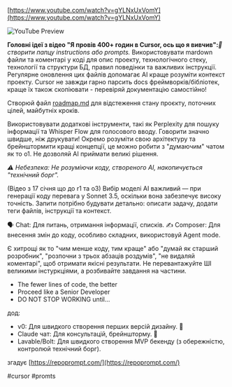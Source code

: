 <!--
date: 2025-02-02T18:46:19
-->


[https://www.youtube.com/watch?v=gYLNxUxVomY](https://www.youtube.com/watch?v=gYLNxUxVomY)

![YouTube Preview](https://img.youtube.com/vi/gYLNxUxVomY/mqdefault.jpg)

**Головні ідеї з відео "Я провів 400+ годин в Cursor, ось що я вивчив":**_📂 створити папцу instructions або prompts._ 
Використовувати mardown файли та коментарі у коді для опис проекту, технологічного стеку, технології та структури БД, правил поведінки та важливих інструкції. Регулярне оновлення цих файлів допомагає AI краще розуміти контекст проекту. Cursor не завжди гарно парсить docs фреймворків/бібліотек, краще їх також скопіювати - перевіряй документацію самостійно!

Створюй файл [roadmap.md](roadmap.md)  для відстеження стану проєкту, поточних цілей, майбутніх кроків.

Використовувати додаткові інструменти, такі як Perplexity для пошуку інформації та Whisper Flow для голосового вводу. Говорити значно швидше, ніж друкувати! Окремо розуміти свою архітектуру та брейнштормити кращі концепції, це можно робити з "думаючим" чатом як то о1. Не дозволяй AI приймати великі рішення.

_⚠️ Небезпека: Не розуміючи коду, створеного AI, накопичується "технічний борг"._ 

(Відео з 17 січня що до r1 та о3) Вибір моделі AI важливий — при генерації коду перевага у Sonnet 3.5, оскільки вона забезпечує високу точність. Запити потрібно будувати детально: описати задачу, додати теги файлів, інструкції та контекст. 

🗣 Chat: Для питань, отримання інформації, списків. 
✍️ Composer: Для внесення змін до коду, особливо складних, використовуй Agent mode. 

Є хитрощі як то "чим менше коду, тим краще" або "думай як старший розробник", "розпочни з трьох абзаців роздумів", "не видаляй коментарі", щоб отримати якісні результати. Не перевантажуйте ШІ великими інстуркціями, а розбивайте завдання на частини.

- The fewer lines of code, the better
- Proceed like a Senior Developer 
- DO NOT STOP WORKING until...

дод:
- v0: Для швидкого створення перших версій дизайну. 🎨
- Claude чат: Для консультацій, брейншторму. 🤔
- Lavable/Bolt: Для швидкого створення MVP бекенду (з обережністю, контролюй технічний борг).

згадує [https://repoprompt.com/](https://repoprompt.com/) 


#cursor #promts